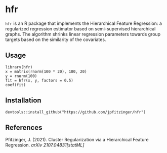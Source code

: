 # hfr

`hfr` is an R package that implements the Hierarchical Feature Regression: a regularized regression estimator based on semi-supervised hierarchical graphs. The algorithm shrinks linear regression parameters towards group targets based on the similarity of the covariates.

## Usage

```
library(hfr)
x = matrix(rnorm(100 * 20), 100, 20)
y = rnorm(100)
fit = hfr(x, y, factors = 0.5)
coef(fit)
```

## Installation

```
devtools::install_github("https://github.com/jpfitzinger/hfr")
```

## References

Pfitzinger, J. (2021).
Cluster Regularization via a Hierarchical Feature Regression.
_arXiv 2107.04831[statML]_

